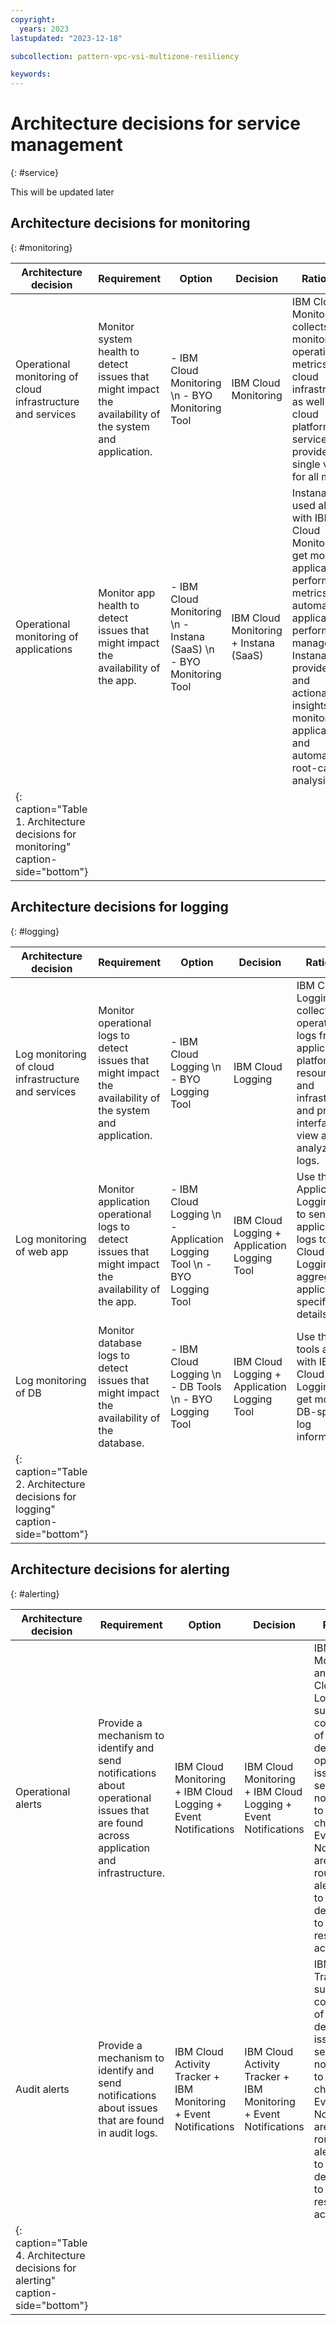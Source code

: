 ```yaml
---
copyright:
  years: 2023
lastupdated: "2023-12-18"

subcollection: pattern-vpc-vsi-multizone-resiliency

keywords:
---
```

# Architecture decisions for service management

{: #service}

This will be updated later

## Architecture decisions for monitoring

{: #monitoring}

| Architecture decision                                                              | Requirement                                                                                              | Option                                                              | Decision                              | Rationale                                                                                                                                                                                                                                                |
| ---------------------------------------------------------------------------------- | -------------------------------------------------------------------------------------------------------- | ------------------------------------------------------------------- | ------------------------------------- | -------------------------------------------------------------------------------------------------------------------------------------------------------------------------------------------------------------------------------------------------------- |
| Operational monitoring of cloud infrastructure and services                        | Monitor system health to detect issues that might impact the availability of the system and application. | - IBM Cloud Monitoring \n - BYO Monitoring Tool                     | IBM Cloud Monitoring                  | IBM Cloud Monitoring collects and monitors operational metrics for cloud infrastructure as well as the cloud platform and services and provides a single view for all metrics                                                                            |
| Operational monitoring of applications                                             | Monitor app health to detect issues that might impact the availability of the app.                       | - IBM Cloud Monitoring \n - Instana (SaaS) \n - BYO Monitoring Tool | IBM Cloud Monitoring + Instana (SaaS) | Instana is used along with IBM Cloud Monitoring to get more application performance metrics and automate application performance management. Instana provides data and actionable insights to monitor the applications and automate root-cause analysis. |
| {: caption="Table 1. Architecture decisions for monitoring" caption-side="bottom"} |                                                                                                          |                                                                     |                                       |                                                                                                                                                                                                                                                          |

## Architecture decisions for logging

{: #logging}

| Architecture decision                                                           | Requirement                                                                                                 | Option                                                                  | Decision                                     | Rationale                                                                                                                                                   |
| ------------------------------------------------------------------------------- | ----------------------------------------------------------------------------------------------------------- | ----------------------------------------------------------------------- | -------------------------------------------- | ----------------------------------------------------------------------------------------------------------------------------------------------------------- |
| Log monitoring of cloud infrastructure and services                             | Monitor operational logs to detect issues that might impact the availability of the system and application. | - IBM Cloud Logging \n - BYO Logging Tool                               | IBM Cloud Logging                            | IBM Cloud Logging collects operational logs from applications, platform resources, and infrastructure and provides interfaces to view and analyze all logs. |
| Log monitoring of web app                                                       | Monitor application operational logs to detect issues that might impact the availability of the app.        | - IBM Cloud Logging \n - Application Logging Tool \n - BYO Logging Tool | IBM Cloud Logging + Application Logging Tool | Use the Application Logging Tool to send application logs to IBM Cloud Logging and aggregate application-specific log details.                              |
| Log monitoring of DB                                                            | Monitor database logs to detect issues that might impact the availability of the database.                  | - IBM Cloud Logging \n - DB Tools \n - BYO Logging Tool                 | IBM Cloud Logging + Application Logging Tool | Use the DB tools along with IBM Cloud Logging to get more DB-specific log information.                                                                      |
| {: caption="Table 2. Architecture decisions for logging" caption-side="bottom"} |                                                                                                             |                                                                         |                                              |                                                                                                                                                             |

## Architecture decisions for alerting

{: #alerting}

| Architecture decision                                                            | Requirement                                                                                                                           | Option                                                             | Decision                                                           | Rationale                                                                                                                                                                                                                                                                |
| -------------------------------------------------------------------------------- | ------------------------------------------------------------------------------------------------------------------------------------- | ------------------------------------------------------------------ | ------------------------------------------------------------------ | ------------------------------------------------------------------------------------------------------------------------------------------------------------------------------------------------------------------------------------------------------------------------ |
| Operational alerts                                                               | Provide a mechanism to identify and send notifications about operational issues that are found across application and infrastructure. | IBM Cloud Monitoring +  IBM Cloud Logging + Event Notifications    | IBM Cloud Monitoring +  IBM Cloud Logging + Event Notifications    | IBM Cloud Monitoring and IBM Cloud Logging support the configuration of alerts to detect operational issues and send notifications to targeted channels. \n Event Notifications are used to route the alert events to service destinations to automate response actions. |
| Audit alerts                                                                     | Provide a mechanism to identify and send notifications about issues that are found in audit logs.                                     | IBM Cloud Activity Tracker + IBM Monitoring +  Event Notifications | IBM Cloud Activity Tracker + IBM Monitoring +  Event Notifications | IBM Activity Tracker supports the configuration of alerts to detect audit issues and send notifications to targeted channels. \n Event Notifications are used to route the alert events to service destinations to automate response actions.                            |
| {: caption="Table 4. Architecture decisions for alerting" caption-side="bottom"} |                                                                                                                                       |                                                                    |                                                                    |                                                                                                                                                                                                                                                                          |
